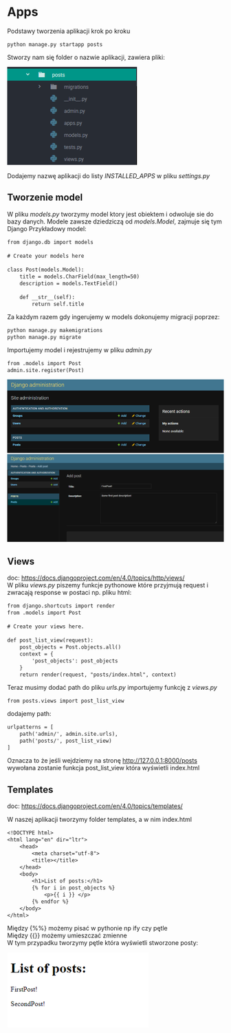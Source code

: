 # Apps
Podstawy tworzenia aplikacji krok po kroku

```
python manage.py startapp posts
```

Stworzy nam się folder o nazwie aplikacji, zawiera pliki:

![](appfolder.png "appfold")

Dodajemy nazwę aplikacji do listy *INSTALLED_APPS* w pliku *settings.py*

## Tworzenie model

W pliku *models.py* tworzymy model ktory jest obiektem i odwoluje sie do bazy danych.
Modele zawsze dziedziczą od *models.Model*, zajmuje się tym Django
Przykładowy model:
```
from django.db import models

# Create your models here

class Post(models.Model):
    title = models.CharField(max_length=50)
    description = models.TextField()

    def __str__(self):
        return self.title
```
Za każdym razem gdy ingerujemy w models dokonujemy migracji poprzez:
```
python manage.py makemigrations
python manage.py migrate
```

Importujemy model i rejestrujemy w pliku *admin.py*

```
from .models import Post
admin.site.register(Post)
```

![](modell.png "model1")  
![](modell2.png "model2")

## Views
doc: https://docs.djangoproject.com/en/4.0/topics/http/views/  
W pliku *views.py* piszemy funkcje pythonowe które przyjmują request i zwracają response w postaci np. pliku html:

```
from django.shortcuts import render
from .models import Post

# Create your views here.

def post_list_view(request):
    post_objects = Post.objects.all()
    context = {
        'post_objects': post_objects
    }
    return render(request, "posts/index.html", context)
```

Teraz musimy dodać path do pliku *urls.py*
importujemy funkcję z *views.py*
```
from posts.views import post_list_view
```
dodajemy path:
```
urlpatterns = [
    path('admin/', admin.site.urls),
    path('posts/', post_list_view)
]
```
Oznacza to że jeśli wejdziemy na stronę http://127.0.0.1:8000/posts wywołana zostanie funkcja
post_list_view która wyświetli index.html

## Templates
doc: https://docs.djangoproject.com/en/4.0/topics/templates/  

W naszej aplikacji tworzymy folder templates, a w nim index.html
```
<!DOCTYPE html>
<html lang="en" dir="ltr">
    <head>
        <meta charset="utf-8">
        <title></title>
    </head>
    <body>
        <h1>List of posts:</h1>
        {% for i in post_objects %}
            <p>{{ i }} </p>
        {% endfor %}
    </body>
</html>
```
Między {%%} możemy pisać w pythonie np ify czy pętle  
Między {{}} możemy umieszczać zmienne  
W tym przypadku tworzymy pętle która wyświetli stworzone posty:

![](index.png "indhtml")
